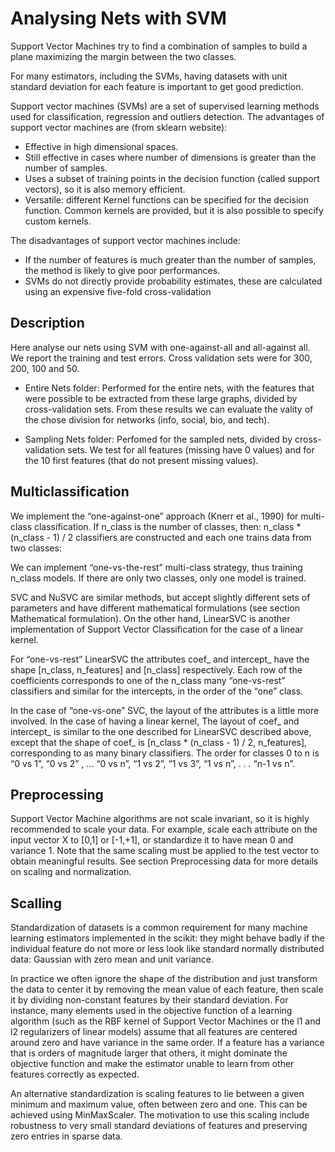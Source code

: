 Analysing Nets with SVM
===========================================================

Support Vector Machines try to find a combination of samples to build a plane maximizing the margin between the two classes. 

For many estimators, including the SVMs, having datasets with unit standard deviation for each feature is important to get good prediction.



Support vector machines (SVMs) are a set of supervised learning methods used for classification, regression and outliers detection.
The advantages of support vector machines are (from sklearn website):

- Effective in high dimensional spaces.
- Still effective in cases where number of dimensions is greater than the number of samples.
- Uses a subset of training points in the decision function (called support vectors), so it is also memory efficient.
- Versatile: different Kernel functions can be specified for the decision function. Common kernels are provided, but it is also possible to specify custom kernels.

The disadvantages of support vector machines include:

- If the number of features is much greater than the number of samples, the method is likely to give poor performances.
- SVMs do not directly provide probability estimates, these are calculated using an expensive five-fold cross-validation




Description
-----------

Here analyse our nets using SVM with one-against-all and all-against all. We report the training and test errors.
Cross validation sets were for 300, 200, 100 and 50.

* Entire Nets folder:
Performed for the entire nets, with the features that were possible to be extracted from these large graphs, divided by cross-validation sets. From these results we can evaluate the vality of the chose division for networks (info, social, bio, and tech).

* Sampling Nets folder:
Perfomed for the sampled nets, divided by cross-validation sets. We test for all features (missing have 0 values) and for the 10 first features (that do not present missing values).




Multiclassification
-------------------

We implement the “one-against-one” approach (Knerr et al., 1990) for multi- class classification. If n_class is the number of classes, then:
n_class * (n_class - 1) / 2 
classifiers are constructed and each one trains data from two classes:

We can implement “one-vs-the-rest” multi-class strategy, thus training n_class models. If there are only two classes, only one model is trained.

SVC and NuSVC are similar methods, but accept slightly different sets of parameters and have different mathematical formulations (see section Mathematical formulation). On the other hand, LinearSVC is another implementation of Support Vector Classification for the case of a linear kernel.

For “one-vs-rest” LinearSVC the attributes coef_ and intercept_ have the shape [n_class, n_features] and [n_class] respectively. Each row of the coefficients corresponds to one of the n_class many “one-vs-rest” classifiers and similar for the intercepts, in the order of the “one” class.

In the case of “one-vs-one” SVC, the layout of the attributes is a little more involved. In the case of having a linear kernel, The layout of coef_ and intercept_ is similar to the one described for LinearSVC described above, except that the shape of coef_ is [n_class * (n_class - 1) / 2, n_features], corresponding to as many binary classifiers. The order for classes 0 to n is “0 vs 1”, “0 vs 2” , ... “0 vs n”, “1 vs 2”, “1 vs 3”, “1 vs n”, . . . “n-1 vs n”.


Preprocessing
-------------
Support Vector Machine algorithms are not scale invariant, so it is highly recommended to scale your data. For example, scale each attribute on the input vector X to [0,1] or [-1,+1], or standardize it to have mean 0 and variance 1. Note that the same scaling must be applied to the test vector to obtain meaningful results. See section Preprocessing data for more details on scaling and normalization.



Scalling
--------
Standardization of datasets is a common requirement for many machine learning estimators implemented in the scikit: they might behave badly if the individual feature do not more or less look like standard normally distributed data: Gaussian with zero mean and unit variance.

In practice we often ignore the shape of the distribution and just transform the data to center it by removing the mean value of each feature, then scale it by dividing non-constant features by their standard deviation.
For instance, many elements used in the objective function of a learning algorithm (such as the RBF kernel of Support Vector Machines or the l1 and l2 regularizers of linear models) assume that all features are centered around zero and have variance in the same order. If a feature has a variance that is orders of magnitude larger that others, it might dominate the objective function and make the estimator unable to learn from other features correctly as expected.

An alternative standardization is scaling features to lie between a given minimum and maximum value, often between zero and one. This can be achieved using MinMaxScaler.
The motivation to use this scaling include robustness to very small standard deviations of features and preserving zero entries in sparse data.